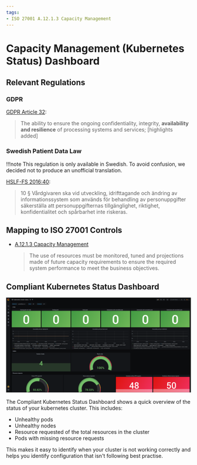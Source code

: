 ```yaml
---
tags:
- ISO 27001 A.12.1.3 Capacity Management
---
```

# Capacity Management (Kubernetes Status) Dashboard

## Relevant Regulations

### GDPR

[GDPR Article 32](https://gdpr.fan/a32):

> The ability to ensure the ongoing confidentiality, integrity, **availability and resilience** of processing systems and services; [highlights added]

### Swedish Patient Data Law

!!!note
    This regulation is only available in Swedish. To avoid confusion, we decided not to produce an unofficial translation.

[HSLF-FS 2016:40](https://www.socialstyrelsen.se/globalassets/sharepoint-dokument/artikelkatalog/foreskrifter-och-allmanna-rad/2016-4-44.pdf):

> 10 § Vårdgivaren ska vid utveckling, idrifttagande och ändring av informationssystem som används för behandling av personuppgifter säkerställa att personuppgifternas tillgänglighet, riktighet, konfidentialitet och spårbarhet inte riskeras.

## Mapping to ISO 27001 Controls

* [A.12.1.3 Capacity Management](https://www.isms.online/iso-27001/annex-a-12-operations-security/)

    > The use of resources must be monitored, tuned and projections made of future capacity requirements to ensure the required system performance to meet the business objectives.

## Compliant Kubernetes Status Dashboard

![Kubernetes Status Dashboard](img/kubernetes-status.png)

The Compliant Kubernetes Status Dashboard shows a quick overview of the status of your kubernetes cluster.
This includes:

* Unhealthy pods
* Unhealthy nodes
* Resource requested of the total resources in the cluster
* Pods with missing resource requests

This makes it easy to identify when your cluster is not working correctly and helps you identify configuration that isn't following best practise.

